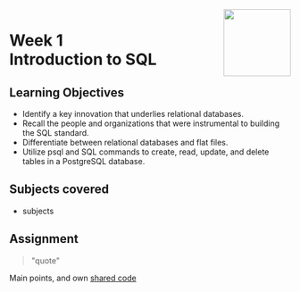 <a href="../">
  <img src="/img/course_logo.avif" width="120" align="right">
</a>

# Week 1 <br> Introduction to SQL

## Learning Objectives
- Identify a key innovation that underlies relational databases.
- Recall the people and organizations that were instrumental to building the SQL standard.
- Differentiate between relational databases and flat files.
- Utilize psql and SQL commands to create, read, update, and delete tables in a PostgreSQL database.

## Subjects covered
- subjects

## Assignment

>"quote"

Main points, and own [shared code](./code.language) 
